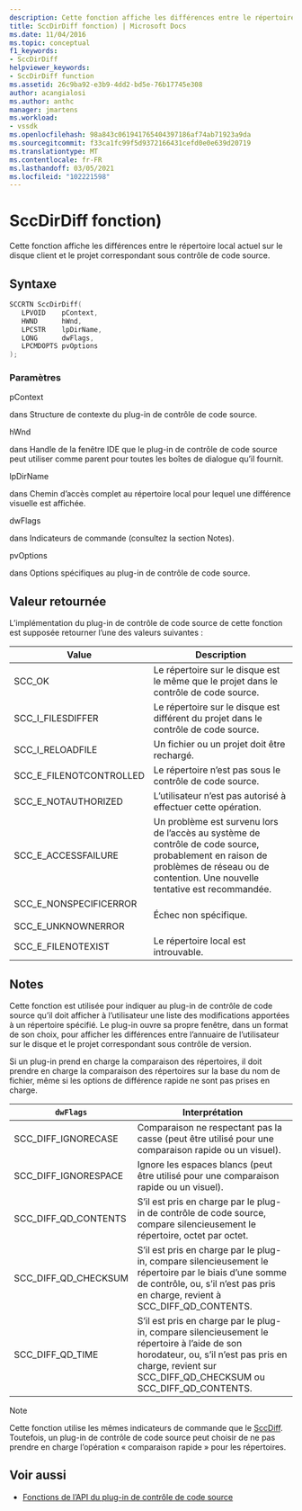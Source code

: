 ```yaml
---
description: Cette fonction affiche les différences entre le répertoire local actuel sur le disque client et le projet correspondant sous contrôle de code source.
title: SccDirDiff fonction) | Microsoft Docs
ms.date: 11/04/2016
ms.topic: conceptual
f1_keywords:
- SccDirDiff
helpviewer_keywords:
- SccDirDiff function
ms.assetid: 26c9ba92-e3b9-4dd2-bd5e-76b17745e308
author: acangialosi
ms.author: anthc
manager: jmartens
ms.workload:
- vssdk
ms.openlocfilehash: 98a843c061941765404397186af74ab71923a9da
ms.sourcegitcommit: f33ca1fc99f5d9372166431cefd0e0e639d20719
ms.translationtype: MT
ms.contentlocale: fr-FR
ms.lasthandoff: 03/05/2021
ms.locfileid: "102221598"
---
```

# <a name="sccdirdiff-function"></a>SccDirDiff fonction)
Cette fonction affiche les différences entre le répertoire local actuel sur le disque client et le projet correspondant sous contrôle de code source.

## <a name="syntax"></a>Syntaxe

```cpp
SCCRTN SccDirDiff(
   LPVOID    pContext,
   HWND      hWnd,
   LPCSTR    lpDirName,
   LONG      dwFlags,
   LPCMDOPTS pvOptions
);
```

### <a name="parameters"></a>Paramètres
 pContext

dans Structure de contexte du plug-in de contrôle de code source.

 hWnd

dans Handle de la fenêtre IDE que le plug-in de contrôle de code source peut utiliser comme parent pour toutes les boîtes de dialogue qu’il fournit.

 lpDirName

dans Chemin d’accès complet au répertoire local pour lequel une différence visuelle est affichée.

 dwFlags

dans Indicateurs de commande (consultez la section Notes).

 pvOptions

dans Options spécifiques au plug-in de contrôle de code source.

## <a name="return-value"></a>Valeur retournée
 L’implémentation du plug-in de contrôle de code source de cette fonction est supposée retourner l’une des valeurs suivantes :

|Value|Description|
|-----------|-----------------|
|SCC_OK|Le répertoire sur le disque est le même que le projet dans le contrôle de code source.|
|SCC_I_FILESDIFFER|Le répertoire sur le disque est différent du projet dans le contrôle de code source.|
|SCC_I_RELOADFILE|Un fichier ou un projet doit être rechargé.|
|SCC_E_FILENOTCONTROLLED|Le répertoire n’est pas sous le contrôle de code source.|
|SCC_E_NOTAUTHORIZED|L’utilisateur n’est pas autorisé à effectuer cette opération.|
|SCC_E_ACCESSFAILURE|Un problème est survenu lors de l’accès au système de contrôle de code source, probablement en raison de problèmes de réseau ou de contention. Une nouvelle tentative est recommandée.|
|SCC_E_NONSPECIFICERROR<br /><br /> SCC_E_UNKNOWNERROR|Échec non spécifique.|
|SCC_E_FILENOTEXIST|Le répertoire local est introuvable.|

## <a name="remarks"></a>Notes
 Cette fonction est utilisée pour indiquer au plug-in de contrôle de code source qu’il doit afficher à l’utilisateur une liste des modifications apportées à un répertoire spécifié. Le plug-in ouvre sa propre fenêtre, dans un format de son choix, pour afficher les différences entre l’annuaire de l’utilisateur sur le disque et le projet correspondant sous contrôle de version.

 Si un plug-in prend en charge la comparaison des répertoires, il doit prendre en charge la comparaison des répertoires sur la base du nom de fichier, même si les options de différence rapide ne sont pas prises en charge.

|`dwFlags`|Interprétation|
|---------------|--------------------|
|SCC_DIFF_IGNORECASE|Comparaison ne respectant pas la casse (peut être utilisé pour une comparaison rapide ou un visuel).|
|SCC_DIFF_IGNORESPACE|Ignore les espaces blancs (peut être utilisé pour une comparaison rapide ou un visuel).|
|SCC_DIFF_QD_CONTENTS|S’il est pris en charge par le plug-in de contrôle de code source, compare silencieusement le répertoire, octet par octet.|
|SCC_DIFF_QD_CHECKSUM|S’il est pris en charge par le plug-in, compare silencieusement le répertoire par le biais d’une somme de contrôle, ou, s’il n’est pas pris en charge, revient à SCC_DIFF_QD_CONTENTS.|
|SCC_DIFF_QD_TIME|S’il est pris en charge par le plug-in, compare silencieusement le répertoire à l’aide de son horodateur, ou, s’il n’est pas pris en charge, revient sur SCC_DIFF_QD_CHECKSUM ou SCC_DIFF_QD_CONTENTS.|

> [!NOTE]
> Cette fonction utilise les mêmes indicateurs de commande que le [SccDiff](../extensibility/sccdiff-function.md). Toutefois, un plug-in de contrôle de code source peut choisir de ne pas prendre en charge l’opération « comparaison rapide » pour les répertoires.

## <a name="see-also"></a>Voir aussi
- [Fonctions de l’API du plug-in de contrôle de code source](../extensibility/source-control-plug-in-api-functions.md)
